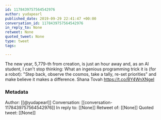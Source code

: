 ```yaml
---
id: 1178439757564542976
author: yudapearl
published_date: 2019-09-29 22:41:47 +00:00
conversation_id: 1178439757564542976
in_reply_to: None
retweet: None
quoted_tweet: None
type: tweet
tags:

---
```


The new year, 5,779-th from creation, is just an hour away and, as an AI student, I can't  stop thinking: What an ingenious programming trick it is (for a robot): "Step back, observe the cosmos, take a tally, re-set priorities" and make believe it makes a difference. Shana Tovah https://t.co/BY4WnXNgeI

### Metadata

Author: [[@yudapearl]]
Conversation: [[conversation-1178439757564542976]]
In reply to: [[None]]
Retweet of: [[None]]
Quoted tweet: [[None]]
